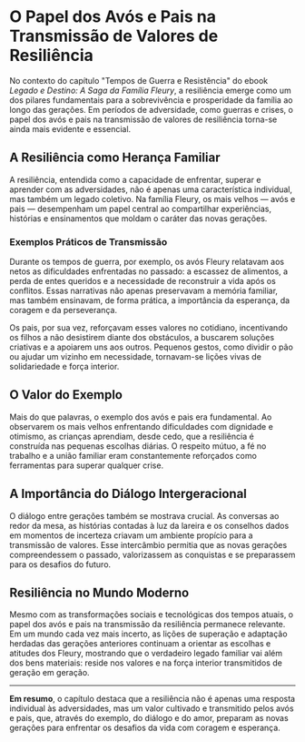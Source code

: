 
# O Papel dos Avós e Pais na Transmissão de Valores de Resiliência

No contexto do capítulo "Tempos de Guerra e Resistência" do ebook *Legado e Destino: A Saga da Família Fleury*, a resiliência emerge como um dos pilares fundamentais para a sobrevivência e prosperidade da família ao longo das gerações. Em períodos de adversidade, como guerras e crises, o papel dos avós e pais na transmissão de valores de resiliência torna-se ainda mais evidente e essencial.

## A Resiliência como Herança Familiar

A resiliência, entendida como a capacidade de enfrentar, superar e aprender com as adversidades, não é apenas uma característica individual, mas também um legado coletivo. Na família Fleury, os mais velhos — avós e pais — desempenham um papel central ao compartilhar experiências, histórias e ensinamentos que moldam o caráter das novas gerações.

### Exemplos Práticos de Transmissão

Durante os tempos de guerra, por exemplo, os avós Fleury relatavam aos netos as dificuldades enfrentadas no passado: a escassez de alimentos, a perda de entes queridos e a necessidade de reconstruir a vida após os conflitos. Essas narrativas não apenas preservavam a memória familiar, mas também ensinavam, de forma prática, a importância da esperança, da coragem e da perseverança.

Os pais, por sua vez, reforçavam esses valores no cotidiano, incentivando os filhos a não desistirem diante dos obstáculos, a buscarem soluções criativas e a apoiarem uns aos outros. Pequenos gestos, como dividir o pão ou ajudar um vizinho em necessidade, tornavam-se lições vivas de solidariedade e força interior.

## O Valor do Exemplo

Mais do que palavras, o exemplo dos avós e pais era fundamental. Ao observarem os mais velhos enfrentando dificuldades com dignidade e otimismo, as crianças aprendiam, desde cedo, que a resiliência é construída nas pequenas escolhas diárias. O respeito mútuo, a fé no trabalho e a união familiar eram constantemente reforçados como ferramentas para superar qualquer crise.

## A Importância do Diálogo Intergeracional

O diálogo entre gerações também se mostrava crucial. As conversas ao redor da mesa, as histórias contadas à luz da lareira e os conselhos dados em momentos de incerteza criavam um ambiente propício para a transmissão de valores. Esse intercâmbio permitia que as novas gerações compreendessem o passado, valorizassem as conquistas e se preparassem para os desafios do futuro.

## Resiliência no Mundo Moderno

Mesmo com as transformações sociais e tecnológicas dos tempos atuais, o papel dos avós e pais na transmissão da resiliência permanece relevante. Em um mundo cada vez mais incerto, as lições de superação e adaptação herdadas das gerações anteriores continuam a orientar as escolhas e atitudes dos Fleury, mostrando que o verdadeiro legado familiar vai além dos bens materiais: reside nos valores e na força interior transmitidos de geração em geração.

---

**Em resumo**, o capítulo destaca que a resiliência não é apenas uma resposta individual às adversidades, mas um valor cultivado e transmitido pelos avós e pais, que, através do exemplo, do diálogo e do amor, preparam as novas gerações para enfrentar os desafios da vida com coragem e esperança.
```
